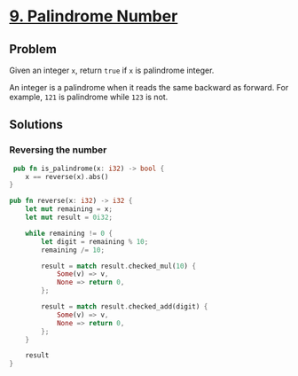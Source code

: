 # [9. Palindrome Number](https://leetcode.com/problems/palindrome-number/)

## Problem

Given an integer `x`, return `true` if `x` is palindrome integer.

An integer is a palindrome when it reads the same backward as forward. For
example, `121` is palindrome while `123` is not.

## Solutions

### Reversing the number

```rust
 pub fn is_palindrome(x: i32) -> bool {
    x == reverse(x).abs()
}

pub fn reverse(x: i32) -> i32 {
    let mut remaining = x;
    let mut result = 0i32;

    while remaining != 0 {
        let digit = remaining % 10;
        remaining /= 10;

        result = match result.checked_mul(10) {
            Some(v) => v,
            None => return 0,
        };

        result = match result.checked_add(digit) {
            Some(v) => v,
            None => return 0,
        };
    }

    result
}
```